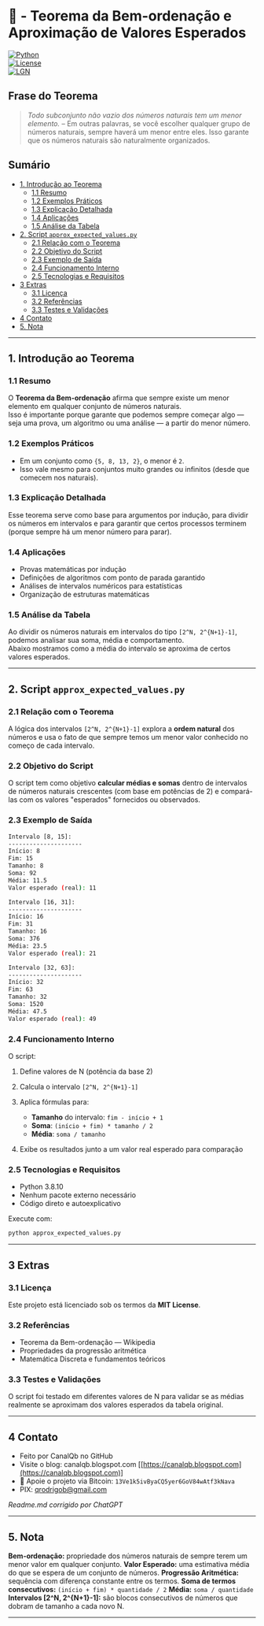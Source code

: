 # 🧠 - Teorema da Bem-ordenação e Aproximação de Valores Esperados  
[![Python](https://img.shields.io/badge/Python-3.7%2B-blue.svg)](https://www.python.org/)  
[![License](https://img.shields.io/badge/license-MIT-green)](LICENSE)  
[![LGN](https://img.shields.io/badge/Teorema-Bem--ordenação-ff69b4.svg)](https://en.wikipedia.org/wiki/Well-ordering_principle)

## Frase do Teorema

> *Todo subconjunto não vazio dos números naturais tem um menor elemento.* – Em outras palavras, se você escolher qualquer grupo de números naturais, sempre haverá um menor entre eles. Isso garante que os números naturais são naturalmente organizados.

## Sumário

* [1. Introdução ao Teorema](#1-introdução-ao-teorema)  
  * [1.1 Resumo](#11-resumo)  
  * [1.2 Exemplos Práticos](#12-exemplos-práticos)  
  * [1.3 Explicação Detalhada](#13-explicação-detalhada)  
  * [1.4 Aplicações](#14-aplicações)  
  * [1.5 Análise da Tabela](#15-análise-da-tabela)  
* [2. Script `approx_expected_values.py`](#2-script-approx_expected_valuespy)  
  * [2.1 Relação com o Teorema](#21-relação-com-o-teorema)  
  * [2.2 Objetivo do Script](#22-objetivo-do-script)  
  * [2.3 Exemplo de Saída](#23-exemplo-de-saída)  
  * [2.4 Funcionamento Interno](#24-funcionamento-interno)  
  * [2.5 Tecnologias e Requisitos](#25-tecnologias-e-requisitos)  
* [3 Extras](#3-extras)  
  * [3.1 Licença](#31-licença)  
  * [3.2 Referências](#32-referencias)  
  * [3.3 Testes e Validações](#33-testes-e-validações)  
* [4 Contato](#4-contato)  
* [5. Nota](#5-nota)  

---

## 1. Introdução ao Teorema

### 1.1 Resumo  
O **Teorema da Bem-ordenação** afirma que sempre existe um menor elemento em qualquer conjunto de números naturais.  
Isso é importante porque garante que podemos sempre começar algo — seja uma prova, um algoritmo ou uma análise — a partir do menor número.

### 1.2 Exemplos Práticos  
- Em um conjunto como `{5, 8, 13, 2}`, o menor é `2`.  
- Isso vale mesmo para conjuntos muito grandes ou infinitos (desde que comecem nos naturais).

### 1.3 Explicação Detalhada  
Esse teorema serve como base para argumentos por indução, para dividir os números em intervalos e para garantir que certos processos terminem (porque sempre há um menor número para parar).

### 1.4 Aplicações  
- Provas matemáticas por indução  
- Definições de algoritmos com ponto de parada garantido  
- Análises de intervalos numéricos para estatísticas  
- Organização de estruturas matemáticas

### 1.5 Análise da Tabela  
Ao dividir os números naturais em intervalos do tipo `[2^N, 2^{N+1}-1]`, podemos analisar sua soma, média e comportamento.  
Abaixo mostramos como a média do intervalo se aproxima de certos valores esperados.

---

## 2. Script `approx_expected_values.py`

### 2.1 Relação com o Teorema  
A lógica dos intervalos `[2^N, 2^{N+1}-1]` explora a **ordem natural** dos números e usa o fato de que sempre temos um menor valor conhecido no começo de cada intervalo.

### 2.2 Objetivo do Script  
O script tem como objetivo **calcular médias e somas** dentro de intervalos de números naturais crescentes (com base em potências de 2) e compará-las com os valores "esperados" fornecidos ou observados.

### 2.3 Exemplo de Saída  

```bash
Intervalo [8, 15]:
---------------------
Início: 8
Fim: 15
Tamanho: 8
Soma: 92
Média: 11.5
Valor esperado (real): 11

Intervalo [16, 31]:
---------------------
Início: 16
Fim: 31
Tamanho: 16
Soma: 376
Média: 23.5
Valor esperado (real): 21

Intervalo [32, 63]:
---------------------
Início: 32
Fim: 63
Tamanho: 32
Soma: 1520
Média: 47.5
Valor esperado (real): 49
````

### 2.4 Funcionamento Interno

O script:

1. Define valores de N (potência da base 2)
2. Calcula o intervalo `[2^N, 2^{N+1}-1]`
3. Aplica fórmulas para:

   * **Tamanho** do intervalo: `fim - início + 1`
   * **Soma**: `(início + fim) * tamanho / 2`
   * **Média**: `soma / tamanho`
4. Exibe os resultados junto a um valor real esperado para comparação

### 2.5 Tecnologias e Requisitos

* Python 3.8.10
* Nenhum pacote externo necessário
* Código direto e autoexplicativo

Execute com:

```bash
python approx_expected_values.py
```

---

## 3 Extras

### 3.1 Licença

Este projeto está licenciado sob os termos da **MIT License**.

### 3.2 Referências

* Teorema da Bem-ordenação — Wikipedia
* Propriedades da progressão aritmética
* Matemática Discreta e fundamentos teóricos

### 3.3 Testes e Validações

O script foi testado em diferentes valores de N para validar se as médias realmente se aproximam dos valores esperados da tabela original.

---

## 4 Contato

* Feito por CanalQb no GitHub
* Visite o blog: canalqb.blogspot.com \[[https://canalqb.blogspot.com](https://canalqb.blogspot.com)]
* 💸 Apoie o projeto via Bitcoin: `13Ve1k5ivByaCQ5yer6GoV84wAtf3kNava`
* PIX: [qrodrigob@gmail.com](mailto:qrodrigob@gmail.com)

*Readme.md corrigido por ChatGPT*

---

## 5. Nota

**Bem-ordenação:** propriedade dos números naturais de sempre terem um menor valor em qualquer conjunto.
**Valor Esperado:** uma estimativa média do que se espera de um conjunto de números.
**Progressão Aritmética:** sequência com diferença constante entre os termos.
**Soma de termos consecutivos:** `(início + fim) * quantidade / 2`
**Média:** `soma / quantidade`
**Intervalos \[2^N, 2^{N+1}-1]:** são blocos consecutivos de números que dobram de tamanho a cada novo N.

---
